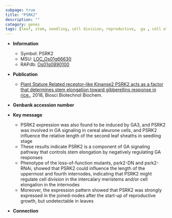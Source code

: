 ```yaml
---
subpage: true
title: "PSRK2"
description: ""
category: genes
tags: [leaf, stem, seedling, cell division, reproductive,  ga , cell elongation, GA, intercalary meristem, reproductive growth]
---
```


* **Information**  
    + Symbol: PSRK2  
    + MSU: [LOC_Os01g66630](http://rice.plantbiology.msu.edu/cgi-bin/ORF_infopage.cgi?orf=LOC_Os01g66630)  
    + RAPdb: [Os01g0890100](http://rapdb.dna.affrc.go.jp/viewer/gbrowse_details/irgsp1?name=Os01g0890100)  

* **Publication**  
    + [Plant Stature Related receptor-like Kinanse2 PSRK2 acts as a factor that determines stem elongation toward gibberellins response in rice.](http://www.ncbi.nlm.nih.gov/pubmed?term=Plant+Stature+Related+receptor-like+Kinanse2+PSRK2+acts+as+a+factor+that+determines+stem+elongation+toward+gibberellins+response+in+rice.%5BTitle%5D), 2018, Biosci Biotechnol Biochem.

* **Genbank accession number**  

* **Key message**  
    + PSRK2 expression was also found to be induced by GA3, and PSRK2 was involved in GA signaling in cereal aleurone cells, and PSRK2 influence the relative length of the second leaf sheaths in seedling stage
    + These results indicate PSRK2 is a component of GA signaling pathway that controls stem elongation by negatively regulating GA responses
    + Phenotype of the loss-of-function mutants, psrk2-DN and psrk2-RNAi, showed that PSRK2 could influence the length of the uppermost and fourth internodes, indicating that PSRK2 might regulate cell division in the intercalary meristems and/or cell elongation in the internodes
    + Moreover, the expression pattern showed that PSRK2 was strongly expressed in the joined-nodes after the start-up of reproductive growth, but undetectable in leaves

* **Connection**  



